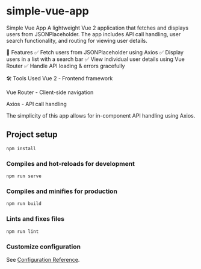 # simple-vue-app


Simple Vue App
A lightweight Vue 2 application that fetches and displays users from JSONPlaceholder. The app includes API call handling, user search functionality, and routing for viewing user details.

🚀 Features
✅ Fetch users from JSONPlaceholder using Axios
✅ Display users in a list with a search bar
✅ View individual user details using Vue Router
✅ Handle API loading & errors gracefully

🛠 Tools Used
Vue 2 - Frontend framework

Vue Router - Client-side navigation

Axios - API call handling

The simplicity of this app allows for in-component API handling using Axios.




## Project setup
```
npm install
```

### Compiles and hot-reloads for development
```
npm run serve
```

### Compiles and minifies for production
```
npm run build
```

### Lints and fixes files
```
npm run lint
```

### Customize configuration
See [Configuration Reference](https://cli.vuejs.org/config/).
